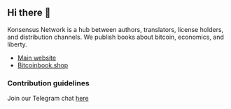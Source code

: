 ## Hi there 👋

Konsensus Network is a hub between authors, translators, license holders, and distribution channels. We publish books about bitcoin, economics, and liberty.
* [Main website](https://konsensus.network/)
* [Bitcoinbook.shop](https://bitcoinbook.shop/)

### Contribution guidelines

Join our Telegram chat [here](https://t.me/+-rXbrhMyDpA3Mzhk)
